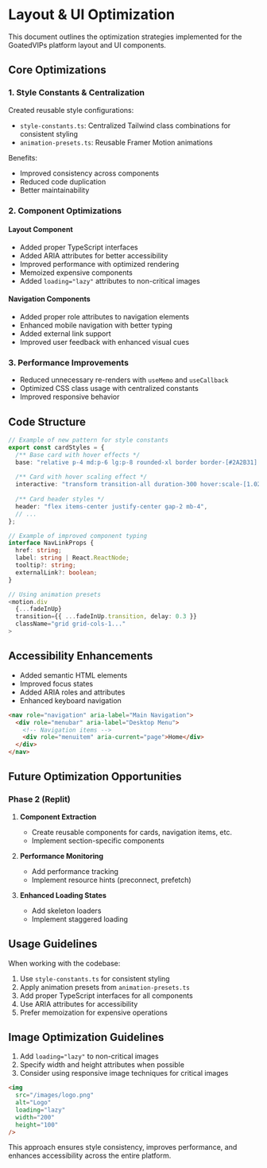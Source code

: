 # Layout & UI Optimization

This document outlines the optimization strategies implemented for the GoatedVIPs platform layout and UI components.

## Core Optimizations

### 1. Style Constants & Centralization

Created reusable style configurations:
- `style-constants.ts`: Centralized Tailwind class combinations for consistent styling
- `animation-presets.ts`: Reusable Framer Motion animations

Benefits:
- Improved consistency across components
- Reduced code duplication
- Better maintainability

### 2. Component Optimizations

#### Layout Component

- Added proper TypeScript interfaces
- Added ARIA attributes for better accessibility
- Improved performance with optimized rendering
- Memoized expensive components
- Added `loading="lazy"` attributes to non-critical images

#### Navigation Components

- Added proper role attributes to navigation elements
- Enhanced mobile navigation with better typing
- Added external link support
- Improved user feedback with enhanced visual cues

### 3. Performance Improvements

- Reduced unnecessary re-renders with `useMemo` and `useCallback`
- Optimized CSS class usage with centralized constants
- Improved responsive behavior

## Code Structure

```typescript
// Example of new pattern for style constants
export const cardStyles = {
  /** Base card with hover effects */
  base: "relative p-4 md:p-6 lg:p-8 rounded-xl border border-[#2A2B31] bg-[#1A1B21]/50...",
  
  /** Card with hover scaling effect */
  interactive: "transform transition-all duration-300 hover:scale-[1.02]",
  
  /** Card header styles */
  header: "flex items-center justify-center gap-2 mb-4",
  // ...
};

// Example of improved component typing
interface NavLinkProps {
  href: string;
  label: string | React.ReactNode;
  tooltip?: string;
  externalLink?: boolean;
}

// Using animation presets
<motion.div
  {...fadeInUp}
  transition={{ ...fadeInUp.transition, delay: 0.3 }}
  className="grid grid-cols-1..."
>
```

## Accessibility Enhancements

- Added semantic HTML elements
- Improved focus states
- Added ARIA roles and attributes
- Enhanced keyboard navigation

```html
<nav role="navigation" aria-label="Main Navigation">
  <div role="menubar" aria-label="Desktop Menu">
    <!-- Navigation items -->
    <div role="menuitem" aria-current="page">Home</div>
  </div>
</nav>
```

## Future Optimization Opportunities

### Phase 2 (Replit)

1. **Component Extraction**
   - Create reusable components for cards, navigation items, etc.
   - Implement section-specific components

2. **Performance Monitoring**
   - Add performance tracking
   - Implement resource hints (preconnect, prefetch)

3. **Enhanced Loading States**
   - Add skeleton loaders
   - Implement staggered loading

## Usage Guidelines

When working with the codebase:

1. Use `style-constants.ts` for consistent styling
2. Apply animation presets from `animation-presets.ts`
3. Add proper TypeScript interfaces for all components
4. Use ARIA attributes for accessibility
5. Prefer memoization for expensive operations

## Image Optimization Guidelines

1. Add `loading="lazy"` to non-critical images
2. Specify width and height attributes when possible
3. Consider using responsive image techniques for critical images

```html
<img 
  src="/images/logo.png" 
  alt="Logo" 
  loading="lazy" 
  width="200" 
  height="100" 
/>
```

This approach ensures style consistency, improves performance, and enhances accessibility across the entire platform.
